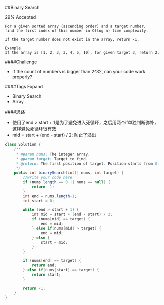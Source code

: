 ##Binary Search

29% Accepted

    For a given sorted array (ascending order) and a target number,
    find the first index of this number in O(log n) time complexity.

    If the target number does not exist in the array, return -1.

	Example
	If the array is [1, 2, 3, 3, 4, 5, 10], for given target 3, return 2.

####Challenge
- If the count of numbers is bigger than 2^32, can your code work properly?

####Tags Expand
- Binary Search
- Array

####思路
- 使用了end > start + 1是为了避免进入死循环，之后用两个if单独判断弥补，这样避免死循环很有效
- mid = start + (end - start) / 2; 防止了溢出

```java
class Solution {
    /**
     * @param nums: The integer array.
     * @param target: Target to find.
     * @return: The first position of target. Position starts from 0.
     */
    public int binarySearch(int[] nums, int target) {
        //write your code here
        if (nums.length == 0 || nums == null) {
            return -1;
        }
        int end = nums.length-1;
        int start = 0;

        while (end > start + 1) {
            int mid = start + (end - start) / 2;
            if (nums[mid] == target) {
                end = mid;
            } else if(nums[mid] > target) {
                end = mid;
            } else {
                start = mid;
            }
        }

        if (nums[end] == target) {
            return end;
        } else if(nums[start] == target) {
            return start;
        }

        return -1;
    }
}

```
